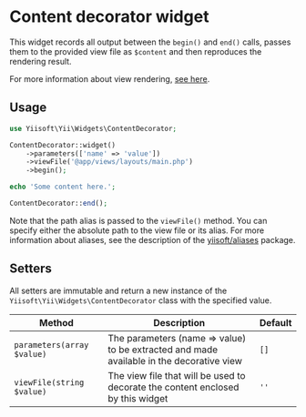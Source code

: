 # Content decorator widget

This widget records all output between the `begin()` and `end()` calls, passes them to the provided
view file as `$content` and then reproduces the rendering result.

For more information about view rendering,
[see here](https://github.com/yiisoft/view/blob/master/docs/basic-functionality.md#rendering).

## Usage

```php
use Yiisoft\Yii\Widgets\ContentDecorator;

ContentDecorator::widget()
    ->parameters(['name' => 'value'])
    ->viewFile('@app/views/layouts/main.php')
    ->begin();

echo 'Some content here.';

ContentDecorator::end();
```

Note that the path alias is passed to the `viewFile()` method. You can specify either
the absolute path to the view file or its alias. For more information about aliases,
see the description of the [yiisoft/aliases](https://github.com/yiisoft/aliases) package.

## Setters

All setters are immutable and return a new instance of the `Yiisoft\Yii\Widgets\ContentDecorator`
class with the specified value.

Method | Description | Default
-------|-------------|---------
`parameters(array $value)` | The parameters (name => value) to be extracted and made available in the decorative view | `[]`
`viewFile(string $value)` | The view file that will be used to decorate the content enclosed by this widget | `''`
